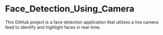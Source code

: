 # Face_Detection_Using_Camera
This GitHub project is a face detection application that utilizes a live camera feed to identify and highlight faces in real-time. 
